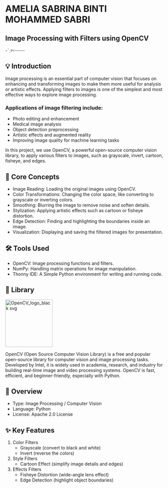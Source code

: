 # AMELIA SABRINA BINTI MOHAMMED SABRI
## Image Processing with Filters using OpenCV
-ˋˏ✄┈┈┈┈
## 💡 Introduction
Image processing is an essential part of computer vision that focuses on enhancing and transforming images to make them more useful for analysis or artistic effects.
Applying filters to images is one of the simplest and most effective ways to explore image processing.
### Applications of image filtering include:
- Photo editing and enhancement
- Medical image analysis
- Object detection preprocessing
- Artistic effects and augmented reality
- Improving image quality for machine learning tasks

In this project, we use OpenCV, a powerful open-source computer vision library, to apply various filters to images, such as grayscale, invert, cartoon, fisheye, and edges.
## 📍 Core Concepts
- Image Reading: Loading the original images using OpenCV.
- Color Transformations: Changing the color space, like converting to grayscale or inverting colors.
- Smoothing: Blurring the image to remove noise and soften details.
- Stylization: Applying artistic effects such as cartoon or fisheye distortion.
- Edge Detection: Finding and highlighting the boundaries inside an image.
- Visualization: Displaying and saving the filtered images for presentation.
## 🛠️ Tools Used
- OpenCV: Image processing functions and filters.
- NumPy: Handling matrix operations for image manipulation.
- Thonny IDE: A Simple Python environment for writing and running code.
## 📖 Library
<img src="https://github.com/user-attachments/assets/7432de34-33b7-4794-891b-f1bb6b99ad3e" width="150" alt="OpenCV_logo_black svg">

OpenCV (Open Source Computer Vision Library) is a free and popular open-source library for computer vision and image processing tasks.
Developed by Intel, it is widely used in academia, research, and industry for building real-time image and video processing systems. OpenCV is fast, efficient, and beginner-friendly, especially with Python.
## 📝 Overview
- Type: Image Processing / Computer Vision
- Language: Python
- License: Apache 2.0 License
## ✨ Key Features
1. Color Filters
   - Grayscale (convert to black and white)
   - Invert (reverse the colors)
2. Style Filters
   - Cartoon Effect (simplify image details and edges)
3. Effects Filters
   - Fisheye Distortion (wide-angle lens effect)
   - Edge Detection (highlight object boundaries)




